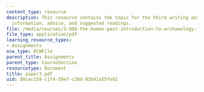 ```yaml
---
content_type: resource
description: This resource contains the topic for the third writing assignment, background
  information, advice, and suggested readings.
file: /media/courses/3-986-the-human-past-introduction-to-archaeology-fall-2006/80cac159c1f459efc28d93b41a55fe92_paper3.pdf
file_type: application/pdf
learning_resource_types:
- Assignments
ocw_type: OCWFile
parent_title: Assignments
parent_type: CourseSection
resourcetype: Document
title: paper3.pdf
uid: 80cac159-c1f4-59ef-c28d-93b41a55fe92
---
```


